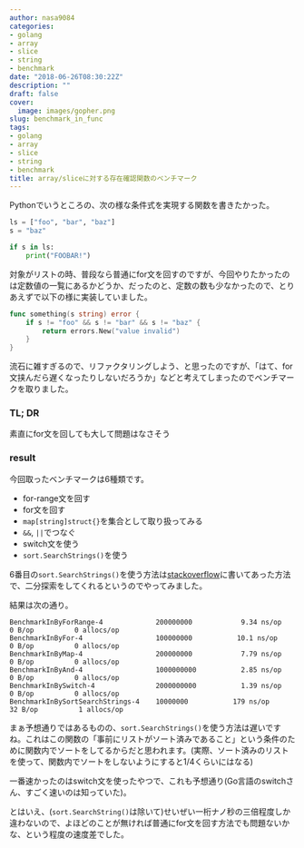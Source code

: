 ```yaml
---
author: nasa9084
categories:
- golang
- array
- slice
- string
- benchmark
date: "2018-06-26T08:30:22Z"
description: ""
draft: false
cover:
  image: images/gopher.png
slug: benchmark_in_func
tags:
- golang
- array
- slice
- string
- benchmark
title: array/sliceに対する存在確認関数のベンチマーク
---
```



Pythonでいうところの、次の様な条件式を実現する関数を書きたかった。

``` python
ls = ["foo", "bar", "baz"]
s = "baz"

if s in ls:
    print("FOOBAR!")
```

対象がリストの時、普段なら普通にfor文を回すのですが、今回やりたかったのは定数値の一覧にあるかどうか、だったのと、定数の数も少なかったので、とりあえずで以下の様に実装していました。


``` go
func something(s string) error {
    if s != "foo" && s != "bar" && s != "baz" {
        return errors.New("value invalid")
    }
}
```

流石に雑すぎるので、リファクタリングしよう、と思ったのですが、「はて、for文挟んだら遅くなったりしないだろうか」などと考えてしまったのでベンチマークを取りました。

### TL; DR

素直にfor文を回しても大して問題はなさそう

### result

今回取ったベンチマークは6種類です。

* for-range文を回す
* for文を回す
* `map[string]struct{}`を集合として取り扱ってみる
* `&&`, `||`でつなぐ
* switch文を使う
* `sort.SearchStrings()`を使う

6番目の`sort.SearchStrings()`を使う方法は[stackoverflow](https://stackoverflow.com/questions/15323767/does-golang-have-if-x-in-construct-similar-to-python)に書いてあった方法で、二分探索をしてくれるというのでやってみました。

結果は次の通り。

```
BenchmarkInByForRange-4            	200000000	         9.34 ns/op	       0 B/op	       0 allocs/op
BenchmarkInByFor-4                 	100000000	        10.1 ns/op	       0 B/op	       0 allocs/op
BenchmarkInByMap-4                 	200000000	         7.79 ns/op	       0 B/op	       0 allocs/op
BenchmarkInByAnd-4                 	1000000000	         2.85 ns/op	       0 B/op	       0 allocs/op
BenchmarkInBySwitch-4              	2000000000	         1.39 ns/op	       0 B/op	       0 allocs/op
BenchmarkInBySortSearchStrings-4   	10000000	       179 ns/op	      32 B/op	       1 allocs/op
```

まぁ予想通りではあるものの、`sort.SearchStrings()`を使う方法は遅いですね。これはこの関数の「事前にリストがソート済みであること」という条件のために関数内でソートをしてるからだと思われます。(実際、ソート済みのリストを使って、関数内でソートをしないようにすると1/4くらいにはなる)

一番速かったのはswitch文を使ったやつで、これも予想通り(Go言語のswitchさん、すごく速いのは知っていた)。

とはいえ、(`sort.SearchString()`は除いて)せいぜい一桁ナノ秒の三倍程度しか違わないので、よほどのことが無ければ普通にfor文を回す方法でも問題ないかな、という程度の速度差でした。

